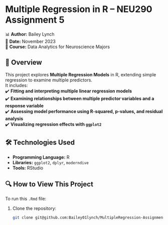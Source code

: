 # Multiple Regression in R – NEU290 Assignment 5  

📊 **Author:** Bailey Lynch  
📅 **Date:** November 2023  
📍 **Course:** Data Analytics for Neuroscience Majors  

## 📌 Overview  
This project explores **Multiple Regression Models** in R, extending simple regression to examine multiple predictors.  
It includes:  
✔️ **Fitting and interpreting multiple linear regression models**  
✔️ **Examining relationships between multiple predictor variables and a response variable**  
✔️ **Assessing model performance using R-squared, p-values, and residual analysis**  
✔️ **Visualizing regression effects with `ggplot2`**  

## 🛠️ Technologies Used  
- **Programming Language:** R  
- **Libraries:** `ggplot2`, `dplyr`, `moderndive`  
- **Tools:** RStudio  

## 🔍 How to View This Project  
To run this `.Rmd` file:  
1. Clone the repository:  
   ```bash
   git clone git@github.com:Bailey01lynch/MultipleRegression-Assignment.git
